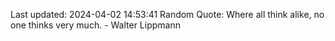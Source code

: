 Last updated: 2024-04-02 14:53:41
Random Quote: Where all think alike, no one thinks very much. - Walter Lippmann